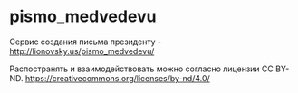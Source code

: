 # pismo_medvedevu

Сервис создания письма президенту - http://lionovsky.us/pismo_medvedevu/

Распостранять и взаимодействовать можно согласно лицензии CC BY-ND. https://creativecommons.org/licenses/by-nd/4.0/
